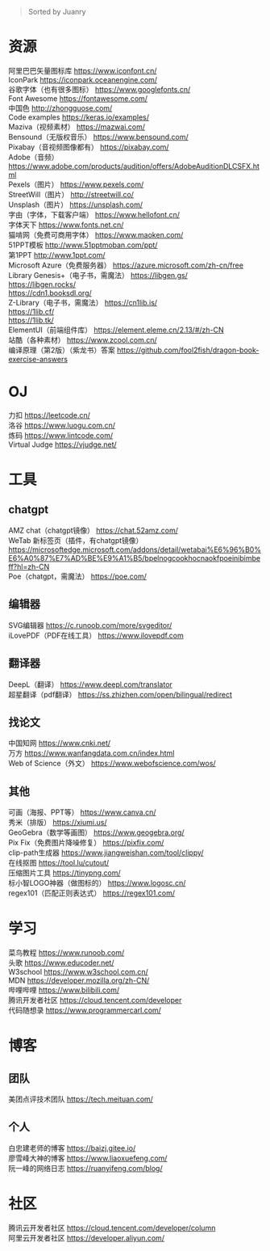 > Sorted by Juanry
# 资源
阿里巴巴矢量图标库 https://www.iconfont.cn/    
IconPark https://iconpark.oceanengine.com/   
谷歌字体（也有很多图标） https://www.googlefonts.cn/   
Font Awesome https://fontawesome.com/   
中国色 http://zhongguose.com/     
Code examples https://keras.io/examples/                
Maziva（视频素材） https://mazwai.com/            
Bensound（无版权音乐） https://www.bensound.com/           
Pixabay（音视频图像都有） https://pixabay.com/                 
Adobe（音频） https://www.adobe.com/products/audition/offers/AdobeAuditionDLCSFX.html                  
Pexels（图片） https://www.pexels.com/           
StreetWill（图片） http://streetwill.co/            
Unsplash（图片） https://unsplash.com/          
字由（字体，下载客户端） https://www.hellofont.cn/           
字体天下 https://www.fonts.net.cn/         
猫啃网（免费可商用字体） https://www.maoken.com/           
51PPT模板 http://www.51pptmoban.com/ppt/           
第1PPT http://www.1ppt.com/           
Microsoft Azure（免费服务器） https://azure.microsoft.com/zh-cn/free            
Library Genesis+（电子书，需魔法） https://libgen.gs/              
                                                    https://libgen.rocks/         
                                                    https://cdn1.booksdl.org/            
Z-Library（电子书，需魔法） https://cn1lib.is/           
                                         https://1lib.cf/         
                                         https://1lib.tk/          
ElementUI（前端组件库） https://element.eleme.cn/2.13/#/zh-CN                  
站酷（各种素材） https://www.zcool.com.cn/            
编译原理（第2版）（紫龙书）答案 https://github.com/fool2fish/dragon-book-exercise-answers                 


# OJ
力扣 https://leetcode.cn/      
洛谷 https://www.luogu.com.cn/        
炼码 https://www.lintcode.com/          
Virtual Judge https://vjudge.net/             


# 工具
## chatgpt
AMZ chat（chatgpt镜像） https://chat.52amz.com/    
WeTab 新标签页（插件，有chatgpt镜像） https://microsoftedge.microsoft.com/addons/detail/wetabai%E6%96%B0%E6%A0%87%E7%AD%BE%E9%A1%B5/bpelnogcookhocnaokfpoeinibimbeff?hl=zh-CN     
Poe（chatgpt，需魔法） https://poe.com/   
## 编辑器
SVG编辑器 https://c.runoob.com/more/svgeditor/            
iLovePDF（PDF在线工具） https://www.ilovepdf.com                         
## 翻译器
DeepL（翻译） https://www.deepl.com/translator                 
超星翻译（pdf翻译） https://ss.zhizhen.com/open/bilingual/redirect                      
## 找论文
中国知网 https://www.cnki.net/            
万方 https://www.wanfangdata.com.cn/index.html             
Web of Science（外文） https://www.webofscience.com/wos/                      
## 其他
可画（海报、PPT等） https://www.canva.cn/                 
秀米（排版） https://xiumi.us/         
GeoGebra（数学等画图） https://www.geogebra.org/                 
Pix Fix（免费图片降噪修复） https://pixfix.com/          
clip-path生成器 https://www.jiangweishan.com/tool/clippy/                      
在线抠图 https://tool.lu/cutout/                 
压缩图片工具 https://tinypng.com/              
标小智LOGO神器（做图标的） https://www.logosc.cn/           
regex101（匹配正则表达式） https://regex101.com/      


# 学习                   
菜鸟教程 https://www.runoob.com/             
头歌 https://www.educoder.net/             
W3school https://www.w3school.com.cn/         
MDN https://developer.mozilla.org/zh-CN/            
哔哩哔哩 https://www.bilibili.com/             
腾讯开发者社区 https://cloud.tencent.com/developer             
代码随想录 https://www.programmercarl.com/        


# 博客
## 团队
美团点评技术团队 https://tech.meituan.com/   
## 个人
白忠建老师的博客 https://baizj.gitee.io/          
廖雪峰大神的博客 https://www.liaoxuefeng.com/          
阮一峰的网络日志 https://ruanyifeng.com/blog/                  
                   
# 社区
腾讯云开发者社区 https://cloud.tencent.com/developer/column   
阿里云开发者社区 https://developer.aliyun.com/        
